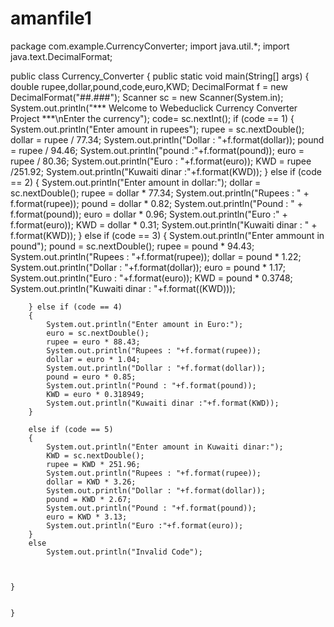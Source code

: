 # amanfile1
package com.example.CurrencyConverter;
import java.util.*;
import java.text.DecimalFormat;

public class Currency_Converter {
    public static void main(String[] args)
    {
        double rupee,dollar,pound,code,euro,KWD;
        DecimalFormat f = new DecimalFormat("##.###");
        Scanner sc = new Scanner(System.in);
        System.out.println("*** Welcome to Webeduclick Currency Converter Project ***\nEnter the currency");
        code= sc.nextInt();
        if (code == 1)
        {
            System.out.println("Enter amount in rupees");
            rupee = sc.nextDouble();
            dollar = rupee / 77.34;
            System.out.println("Dollar : "+f.format(dollar));
            pound = rupee / 94.46;
            System.out.println("pound :"+f.format(pound));
            euro = rupee / 80.36;
            System.out.println("Euro : "+f.format(euro));
            KWD = rupee /251.92;
            System.out.println("Kuwaiti dinar :"+f.format(KWD));
        } else if (code == 2) {
            System.out.println("Enter amount in dollar:");
            dollar = sc.nextDouble();
            rupee = dollar * 77.34;
            System.out.println("Rupees : " + f.format(rupee));
            pound = dollar * 0.82;
            System.out.println("Pound : " + f.format(pound));
            euro = dollar * 0.96;
            System.out.println("Euro :" + f.format(euro));
            KWD = dollar * 0.31;
            System.out.println("Kuwaiti dinar : " + f.format(KWD));
        } else if (code == 3)
        {
             System.out.println("Enter ammount in pound");
             pound = sc.nextDouble();
             rupee = pound * 94.43;
             System.out.println("Rupees : "+f.format(rupee));
             dollar = pound * 1.22;
             System.out.println("Dollar : "+f.format(dollar));
             euro = pound * 1.17;
             System.out.println("Euro : "+f.format(euro));
             KWD = pound * 0.3748;
             System.out.println("Kuwaiti dinar : "+f.format((KWD)));

        } else if (code == 4)
        {
            System.out.println("Enter amount in Euro:");
            euro = sc.nextDouble();
            rupee = euro * 88.43;
            System.out.println("Rupees : "+f.format(rupee));
            dollar = euro * 1.04;
            System.out.println("Dollar : "+f.format(dollar));
            pound = euro * 0.85;
            System.out.println("Pound : "+f.format(pound));
            KWD = euro * 0.318949;
            System.out.println("Kuwaiti dinar :"+f.format(KWD));
        }

        else if (code == 5)
        {
            System.out.println("Enter amount in Kuwaiti dinar:");
            KWD = sc.nextDouble();
            rupee = KWD * 251.96;
            System.out.println("Rupees : "+f.format(rupee));
            dollar = KWD * 3.26;
            System.out.println("Dollar : "+f.format(dollar));
            pound = KWD * 2.67;
            System.out.println("Pound : "+f.format(pound));
            euro = KWD * 3.13;
            System.out.println("Euro :"+f.format(euro));
        }
        else
            System.out.println("Invalid Code");



    }


    }

